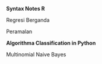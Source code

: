 **Syntax Notes R**

Regresi Berganda

Peramalan

**Algorithma Classification in Python**

Multinomial Naive Bayes 
